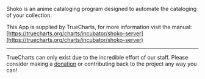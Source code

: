 Shoko is an anime cataloging program designed to automate the cataloging of your collection.

This App is supplied by TrueCharts, for more information visit the manual: [https://truecharts.org/charts/incubator/shoko-server](https://truecharts.org/charts/incubator/shoko-server)

---

TrueCharts can only exist due to the incredible effort of our staff.
Please consider making a [donation](https://truecharts.org/sponsor) or contributing back to the project any way you can!
